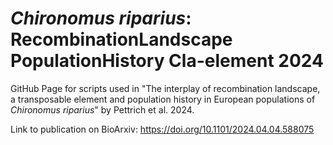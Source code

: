 # *Chironomus riparius*: RecombinationLandscape PopulationHistory Cla-element 2024
GitHub Page for scripts used in "The interplay of recombination landscape, a transposable element and population history in European populations of *Chironomus riparius*" by Pettrich et al. 2024.

Link to publication on BioArxiv: https://doi.org/10.1101/2024.04.04.588075 


